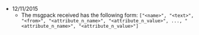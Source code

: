 * 12/11/2015
  * The msgpack received has the following form:
    `["<name>", "<text>", "<from>", "<attribute_n_name>", "<attribute_n_value>", ..., "<attribute_n_name>", "<attribute_n_value>"]`